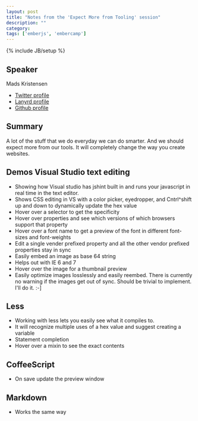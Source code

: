 ```yaml
---
layout: post
title: "Notes from the 'Expect More from Tooling' session"
description: ""
category: 
tags: ['emberjs', 'embercamp']
---
```

{% include JB/setup %}

## Speaker

Mads Kristensen

* [Twitter profile](https://twitter.com/mkristensen)
* [Lanyrd profile](http://lanyrd.com/profile/mkristensen/)
* [Github profile](https://github.com/madskristensen)
 
## Summary

 A lot of the stuff that we do everyday we can do smarter. And we should expect
 more from our tools. It will completely change the way you create websites.

## Demos Visual Studio text editing

* Showing how Visual studio has jshint built in and runs your javascript in real
time in the text editor.
* Shows CSS editing in VS with a color picker, eyedropper, and Cntrl^shift up and down to dynamically update the hex value
* Hover over a selector to get the specificity
* Hover over properties and see which versions of which browsers support that property
* Hover over a font name to get a preview of the font in different font-sizes and font-weights
* Edit a single vender prefixed property and all the other vendor prefixed properties stay in sync
* Easily embed an image as base 64 string
* Helps out with IE 6 and 7
* Hover over the image for a thumbnail preview
* Easily optimize images losslessly and easily reembed. There is currently no warning if the images get out of sync. Should be trivial to implement. I'll do it. :-]

## Less
* Working with less lets you easily see what it compiles to.
* It will recognize multiple uses of a hex value and suggest creating a variable
* Statement completion
* Hover over a mixin to see the exact contents

## CoffeeScript

* On save update the preview window

## Markdown

* Works the same way
